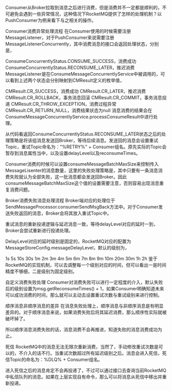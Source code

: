 Consumer从Broker拉取到消息之后进行消费，但是消费并不一定都是顺利的，不可避免会遇到一些异常情况，这种情况下RocketMQ提供了怎样的处理机制？以PushConsumer为例来看下与之相关的操作。

Consumer消费异常处理流程
在Consumer使用的时候需要注册MessageListener，对于PushConsumer来说需要注册MessageListenerConcurrently，其中消费消息的接口会返回处理状态，分别是，

ConsumeConcurrentlyStatus.CONSUME_SUCCESS，消费成功
ConsumeConcurrentlyStatus.RECONSUME_LATER，推迟消费
MessageListener是在ConsumeMessageConcurrentlyService中被调用的，可以看到上述两个状态会分别映射到CMResult定义的枚举值，

CMResult.CR_SUCCESS，消费成功
CMResult.CR_LATER，推迟消费
CMResult.CR_ROLLBACK，事务消息回滚
CMResult.CR_COMMIT，事务消息投递
CMResult.CR_THROW_EXCEPTION，消费过程异常
CMResult.CR_RETURN_NULL，消费结果状态为null
消息消费的结果会在ConsumeMessageConcurrentlyService.processConsumeResult中进行处理。

从代码看返回ConsumeConcurrentlyStatus.RECONSUME_LATER状态之后的处理策略是将该组消息发送回Broker，等待后续消息。发送回的消息会设置重试Topic，重试Topic命名为："%RETRY%" + Consumer组名。原先实际的Topic会暂存到消息属性当中，以及设置delayLevel以及reconsumeTimes。

Consumer消费的时候可以设置consumeMessageBatchMaxSize来控制传入MessageLisenter的消息数量，这里的失败处理策略是，其中只要有一条消息消费失败就认为全部失败，这一批消息都会发送回Broker。因此consumeMessageBatchMaxSize这个值的设置需要注意，否则容易出现消息重复消费问题。

Broker消费失败消息处理流程
Broker端对应的处理位于SendMessageProcessor.consumerSendMsgBack方法中。对于Consumer发送失败返回的消息，Broker会将其放入重试Topic中。

重试消息的重新投递逻辑与延迟消息一致，等待delayLevel对应的延时一到，Broker会尝试重新进行投递处理。

DelayLevel对应的延时级别是固定的，RocketMQ对应的配置为MessageStoreConfig.messageDelayLevel，默认的级别为，

1s 5s 10s 30s 1m 2m 3m 4m 5m 6m 7m 8m 9m 10m 20m 30m 1h 2h
鉴于RocketMQ的实现机制，可以去调整每一个级别对应的时间，但可以看出一是时间精度不够细，二是级别为固定级别。

自定义消费失败处理
Consumer对消费失败可以进行一定程度的介入，默认失败后的级别设置为msg.getReconsumeTimes() + 1，如果Consumer明确知道未来可以成功消费的时间，那么就可以主动去设置重试次数与重试级别来进行控制。

顺序消息非顺序消息的差异
在消息失败处理上，顺序消息与非顺序消息是有明显差异的。对于顺序消息来说，如果消费失败后将其延迟消费，那么顺序性实际就被破坏掉了。

所以顺序消息消费失败的话，消息消费不会再推进，知道失败的消息消费成功为止。

死信
RocketMQ中的消息无法无限次重新消费，当然了，手动修改重试次数是可以的，不介入的话不行。当重试次数超过所有延迟级别之后。消息会进入死信，死信Topic的命名为：%DLQ% + Consumer组名。

进入死信之后的消息肯定不会再投递了，不过可以通过接口去查询当前RocketMQ中私信队列的消息。如果在上层实现自有命令，那么可以将消息从死信中移出并重新投递。